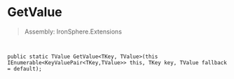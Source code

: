 ﻿

# GetValue

> Assembly: IronSphere.Extensions



```


public static TValue GetValue<TKey, TValue>(this IEnumerable<KeyValuePair<TKey,TValue>> this, TKey key, TValue fallback = default);
```